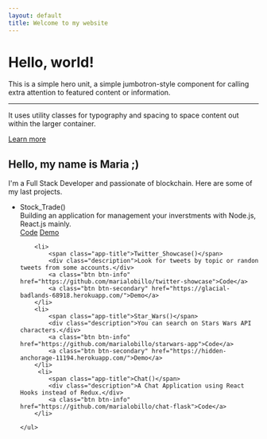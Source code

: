 ```yaml
---
layout: default
title: Welcome to my website
---
```




<div class="row">
<div class="jumbotron">
  <h1 class="display-3">Hello, world!</h1>
  <p class="lead">This is a simple hero unit, a simple jumbotron-style component for calling extra attention to featured content or information.</p>
  <hr class="my-4">
  <p>It uses utility classes for typography and spacing to space content out within the larger container.</p>
  <p class="lead">
    <a class="btn btn-primary btn-lg" href="#" role="button">Learn more</a>
  </p>
</div>
        <h2 class="text-center">Hello, my name is Maria ;)</h2>
        <p class="text-center">
            I'm a Full Stack Developer and passionate of blockchain. Here are some of my last projects. 
        </p>
</div>

<div class="row">
    <ul>
        <li>
            <span class="app-title">Stock_Trade()</span>
            <div class="description">Building an application for management your inverstments with Node.js, React.js mainly.</div>
            <a class="btn btn-info" href="https://github.com/marialobillo/stock-trade-v4">Code</a>
            <a class="btn btn-secondary" href="https://fant4sy-stock-trade.herokuapp.com/">Demo</a>
        </li>
       
        <li>
            <span class="app-title">Twitter_Showcase()</span>
            <div class="description">Look for tweets by topic or randon tweets from some accounts.</div>
            <a class="btn btn-info" href="https://github.com/marialobillo/twitter-showcase">Code</a>
            <a class="btn btn-secondary" href="https://glacial-badlands-68918.herokuapp.com/">Demo</a>
        </li>
        <li>
            <span class="app-title">Star_Wars()</span>
            <div class="description">You can search on Stars Wars API characters.</div>
            <a class="btn btn-info" href="https://github.com/marialobillo/starwars-app">Code</a>
            <a class="btn btn-secondary" href="https://hidden-anchorage-11194.herokuapp.com/">Demo</a>
        </li>
         <li>
            <span class="app-title">Chat()</span>
            <div class="description">A Chat Application using React Hooks instead of Redux.</div>
            <a class="btn btn-info" href="https://github.com/marialobillo/chat-flask">Code</a>
        </li>
      
    </ul>
</div>
